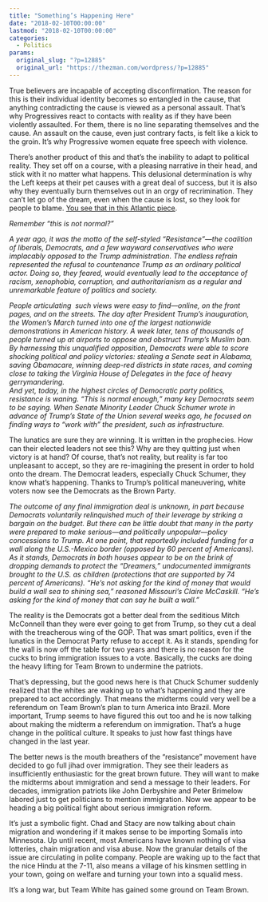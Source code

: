 ```yaml
---
title: "Something’s Happening Here"
date: "2018-02-10T00:00:00"
lastmod: "2018-02-10T00:00:00"
categories:
  - Politics
params:
  original_slug: "?p=12885"
  original_url: "https://thezman.com/wordpress/?p=12885"
---
```


True believers are incapable of accepting disconfirmation. The reason
for this is their individual identity becomes so entangled in the cause,
that anything contradicting the cause is viewed as a personal assault.
That’s why Progressives react to contacts with reality as if they have
been violently assaulted. For them, there is no line separating
themselves and the cause. An assault on the cause, even just contrary
facts, is felt like a kick to the groin. It’s why Progressive women
equate free speech with violence.

There’s another product of this and that’s the inability to adapt to
political reality. They set off on a course, with a pleasing narrative
in their head, and stick with it no matter what happens. This delusional
determination is why the Left keeps at their pet causes with a great
deal of success, but it is also why they eventually burn themselves out
in an orgy of recrimination. They can’t let go of the dream, even when
the cause is lost, so they look for people to blame. <a
href="https://www.theatlantic.com/politics/archive/2018/02/democrats-resistance-to-trump-is-eroding-and-so-are-their-poll-numbers/552845/"
rel="noopener" target="_blank">You see that in this Atlantic piece</a>.

*Remember “this is not normal?”*

*A year ago, it was the motto of the self-styled “Resistance”—the
coalition of liberals, Democrats, and a few wayward conservatives who
were implacably opposed to the Trump administration. The endless refrain
represented the refusal to countenance Trump as an ordinary political
actor. Doing so, they feared, would eventually lead to the acceptance of
racism, xenophobia, corruption, and authoritarianism as a regular and
unremarkable feature of politics and society.*

*People articulating  such views were easy to find—online, on the front
pages, and on the streets. The day after President Trump’s inauguration,
the Women’s March turned into one of the largest nationwide
demonstrations in American history. A week later, tens of thousands of
people turned up at airports to oppose and obstruct Trump’s Muslim ban.
By harnessing this unqualified opposition, Democrats were able to score
shocking political and policy victories: stealing a Senate seat in
Alabama, saving Obamacare, winning deep-red districts in state races,
and coming close to taking the Virginia House of Delegates in the face
of heavy gerrymandering.*  
*And yet, today, in the highest circles of Democratic party politics,
resistance is waning. “This is normal enough,” many key Democrats seem
to be saying. When Senate Minority Leader Chuck Schumer wrote in advance
of Trump’s State of the Union several weeks ago, he focused on finding
ways to “work with” the president, such as infrastructure.*

The lunatics are sure they are winning. It is written in the prophecies.
How can their elected leaders not see this? Why are they quitting just
when victory is at hand? Of course, that’s not reality, but reality is
far too unpleasant to accept, so they are re-imagining the present in
order to hold onto the dream. The Democrat leaders, especially Chuck
Schumer, they know what’s happening. Thanks to Trump’s political
maneuvering, white voters now see the Democrats as the Brown Party.

*The outcome of any final immigration deal is unknown, in part because
Democrats voluntarily relinquished much of their leverage by striking a
bargain on the budget. But there can be little doubt that many in the
party were prepared to make serious—and politically unpopular—policy
concessions to Trump. At one point, that reportedly included funding for
a wall along the U.S.-Mexico border (opposed by 60 percent of
Americans). As it stands, Democrats in both houses appear to be on the
brink of dropping demands to protect the “Dreamers,” undocumented
immigrants brought to the U.S. as children (protections that are
supported by 74 percent of Americans). “He’s not asking for the kind of
money that would build a wall sea to shining sea,” reasoned Missouri’s
Claire McCaskill. “He’s asking for the kind of money that can say he
built a wall.”*

The reality is the Democrats got a better deal from the seditious Mitch
McConnell than they were ever going to get from Trump, so they cut a
deal with the treacherous wing of the GOP. That was smart politics, even
if the lunatics in the Democrat Party refuse to accept it. As it stands,
spending for the wall is now off the table for two years and there is no
reason for the cucks to bring immigration issues to a vote. Basically,
the cucks are doing the heavy lifting for Team Brown to undermine the
patriots.

That’s depressing, but the good news here is that Chuck Schumer suddenly
realized that the whites are waking up to what’s happening and they are
prepared to act accordingly. That means the midterms could very well be
a referendum on Team Brown’s plan to turn America into Brazil. More
important, Trump seems to have figured this out too and he is now
talking about making the midterm a referendum on immigration. That’s a
huge change in the political culture. It speaks to just how fast things
have changed in the last year.

The better news is the mouth breathers of the “resistance” movement have
decided to go full jihad over immigration. They see their leaders as
insufficiently enthusiastic for the great brown future. They will want
to make the midterms about immigration and send a message to their
leaders. For decades, immigration patriots like John Derbyshire and
Peter Brimelow labored just to get politicians to mention immigration.
Now we appear to be heading a big political fight about serious
immigration reform.

It’s just a symbolic fight. Chad and Stacy are now talking about chain
migration and wondering if it makes sense to be importing Somalis into
Minnesota. Up until recent, most Americans have known nothing of visa
lotteries, chain migration and visa abuse. Now the granular details of
the issue are circulating in polite company. People are waking up to the
fact that the nice Hindu at the 7-11, also means a village of his
kinsmen settling in your town, going on welfare and turning your town
into a squalid mess.

It’s a long war, but Team White has gained some ground on Team Brown.
